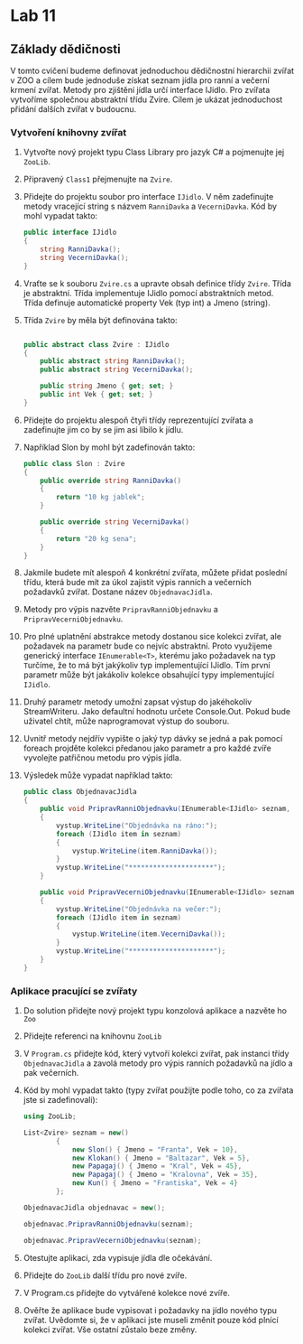 # Lab 11

## Základy dědičnosti

V tomto cvičení budeme definovat jednoduchou dědičnostní hierarchii zvířat v ZOO a cílem bude jednoduše získat seznam jídla pro ranní a večerní krmení zvířat.
Metody pro zjištění jídla určí interface IJidlo. Pro zvířata vytvoříme společnou abstraktní třídu Zvire.
Cílem je ukázat jednoduchost přidání dalších zvířat v budoucnu.

### Vytvoření knihovny zvířat

1. Vytvořte nový projekt typu Class Library pro jazyk C# a pojmenujte jej `ZooLib`.
1. Připravený `Class1` přejmenujte na `Zvire`.
1. Přidejte do projektu soubor pro interface `IJidlo`. V něm zadefinujte metody vracející string s názvem `RanniDavka` a `VecerniDavka`. Kód by mohl vypadat takto:

    ```csharp
    public interface IJidlo
    {
        string RanniDavka();
        string VecerniDavka();
    }
    ```

1. Vraťte se k souboru `Zvire.cs` a upravte obsah definice třídy `Zvire`. Třída je abstraktní. Třída implementuje IJidlo pomocí abstraktních metod. Třída definuje automatické property Vek (typ int) a Jmeno (string).
1. Třída `Zvire` by měla být definována takto:

    ```csharp

    public abstract class Zvire : IJidlo
    {
        public abstract string RanniDavka();
        public abstract string VecerniDavka();

        public string Jmeno { get; set; }
        public int Vek { get; set; }
    }
    ```

1. Přidejte do projektu alespoň čtyři třídy reprezentující zvířata a zadefinujte jim co by se jim asi líbilo k jídlu.
1. Například Slon by mohl být zadefinován takto:

    ```csharp
    public class Slon : Zvire
    {
        public override string RanniDavka()
        {
            return "10 kg jablek";
        }

        public override string VecerniDavka()
        {
            return "20 kg sena";
        }
    }
    ```

1. Jakmile budete mít alespoň 4 konkrétní zvířata, můžete přidat poslední třídu, která bude mít za úkol zajistit výpis ranních a večerních požadavků zvířat. Dostane název `ObjednavacJidla`.
1. Metody pro výpis nazvěte `PripravRanniObjednavku` a `PripravVecerniObjednavku`.
1. Pro plné uplatnění abstrakce metody dostanou sice kolekci zvířat, ale požadavek na parametr bude co nejvíc abstraktní. Proto využijeme generický interface `IEnumerable<T>`, kterému jako požadavek na typ `T`určíme, že to má být jakýkoliv typ implementující IJidlo. Tím první parametr může být jakákoliv kolekce obsahující typy implementující `IJidlo`.
1. Druhý parametr metody umožní zapsat výstup do jakéhokoliv StreamWriteru. Jako defaultní hodnotu určete Console.Out. Pokud bude uživatel chtít, může naprogramovat výstup do souboru.
1. Uvnitř metody nejdřív vypište o jaký typ dávky se jedná a pak pomocí foreach projděte kolekci předanou jako parametr a pro každé zvíře vyvolejte patřičnou metodu pro výpis jídla.
1. Výsledek může vypadat například takto:

    ```csharp
    public class ObjednavacJidla
    {
        public void PripravRanniObjednavku(IEnumerable<IJidlo> seznam, StreamWriter vystup = Console.Out)
        {
            vystup.WriteLine("Objednávka na ráno:");
            foreach (IJidlo item in seznam)
            {
                vystup.WriteLine(item.RanniDavka());
            }
            vystup.WriteLine("*********************");
        }

        public void PripravVecerniObjednavku(IEnumerable<IJidlo> seznam, StreamWriter vystup = Console.Out)
        {
            vystup.WriteLine("Objednávka na večer:");
            foreach (IJidlo item in seznam)
            {
                vystup.WriteLine(item.VecerniDavka());
            }
            vystup.WriteLine("*********************");
        }
    }
    ```

### Aplikace pracující se zvířaty

1. Do solution přidejte nový projekt typu konzolová aplikace a nazvěte ho `Zoo`
1. Přidejte referenci na knihovnu `ZooLib`
1. V `Program.cs` přidejte kód, který vytvoří kolekci zvířat, pak instanci třídy `ObjednavacJidla` a zavolá metody pro výpis ranních požadavků na jídlo a pak večerních.
1. Kód by mohl vypadat takto (typy zvířat použijte podle toho, co za zvířata jste si zadefinovali):

    ```csharp
    using ZooLib;

    List<Zvire> seznam = new()
            {
                new Slon() { Jmeno = "Franta", Vek = 10},
                new Klokan() { Jmeno = "Baltazar", Vek = 5},
                new Papagaj() { Jmeno = "Kral", Vek = 45},
                new Papagaj() { Jmeno = "Kralovna", Vek = 35},
                new Kun() { Jmeno = "Frantiska", Vek = 4}
            };

    ObjednavacJidla objednavac = new();

    objednavac.PripravRanniObjednavku(seznam);

    objednavac.PripravVecerniObjednavku(seznam);

    ```

1. Otestujte aplikaci, zda vypisuje jídla dle očekávání.
1. Přidejte do `ZooLib` další třídu pro nové zvíře.
1. V Program.cs přidejte do vytvářené kolekce nové zvíře.
1. Ověřte že aplikace bude vypisovat i požadavky na jídlo nového typu zvířat. Uvědomte si, že v aplikaci jste museli změnit pouze kód plnící kolekci zvířat. Vše ostatní zůstalo beze změny.

